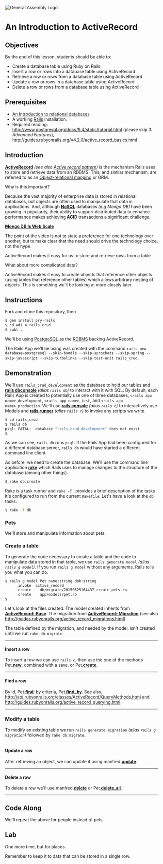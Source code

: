 ![General Assembly Logo](http://i.imgur.com/ke8USTq.png)

# An Introduction to ActiveRecord

## Objectives

By the end of this lesson, students should be able to:

- Create a database table using Ruby on Rails
- Insert a row or rows into a database table using ActiveRecord
- Retrieve a row or rows from a database table using ActiveRecord
- Update a row or rows in a database table using ActiveRecord
- Delete a row or rows from a database table using ActiveRecord

## Prerequisites

- [An Introduction to relational databases](https://github.com/ga-wdi-boston/wdi_5_sql_crud)
- A working [Rails](http://rubyonrails.org/download/) installation.
- Required reading: http://www.postgresql.org/docs/9.4/static/tutorial.html (please skip _3. Advanced Features_), http://guides.rubyonrails.org/v4.2.0/active_record_basics.html

## Introduction

**[ActiveRecord](http://api.rubyonrails.org/files/activerecord/README_rdoc.html)** _(see also [Active record pattern](http://en.wikipedia.org/wiki/Active_record_pattern))_ is the mechanism Rails uses to store and retrieve data from an RDBMS.  This, and similar mechanism, are referred to as an [Object-relational mapping](http://en.wikipedia.org/wiki/Object-relational_mapping) or ORM.

Why is this important?

Because the vast majority of enterprise data is stored in relational databases, but objects are often used to manipulate that data in applications. And, although **[NoSQL](http://en.wikipedia.org/wiki/NoSQL)** databases _(e.g Mongo DB)_ have been growing in popularity, their ability to support distributed data to enhance performance makes achieving **[ACID](http://en.wikipedia.org/wiki/ACID)** transactions a significant challenge.

**[Mongo DB Is Web Scale](https://www.youtube.com/watch?v=b2F-DItXtZs)**

The point of the video is not to state a preference for one technology over another, but to make clear that the need should drive the technology choice, not the hype.

ActiveRecord makes it easy for us to store and retrieve rows from a table

What about more complicated data?

ActiveRecord makes it easy to create objects that reference other objects (using tables that reference other tables) which allows arbitrary nesting of objects.  This is something we'll be looking at more closely later.

## Instructions

Fork and clone this repository, then

```bash
$ gem install pry-rails
$ cd wdi_4_rails_crud
$ subl .
```

We'll be using [PostgreSQL](http://www.postgresql.org/) as the [RDBMS](http://en.wikipedia.org/wiki/Relational_database_management_system) backing ActiveRecord.

The Rails App we'll be using was created with the command `rails new --database=postgresql --skip-bundle --skip-sprockets --skip-spring --skip-javascript --skip-turbolinks --skip-test-unit rails_crud`.

## Demonstration

We'll use `rails_crud_development` as the database to hold our tables and **[rails dbconsole](http://guides.rubyonrails.org/command_line.html#rails-dbconsole)** _(alias `rails db`)_ to interact with it with SQL.  By default, each Rails App is created to potentially use one of three databases, `<rails app name>_development`, `<rails app name>_test`, and `<rails app name>_production`.  We'll use **[rails console](http://guides.rubyonrails.org/command_line.html#rails-console)** _(alias `rails c`)_ to interactively use Models and **[rails runner](http://guides.rubyonrails.org/command_line.html#rails-runner)** _(alias `rails r`)_ to invoke any scripts we write.

```bash
$ cd rails_crud
$ rails db
psql: FATAL:  database "rails_crud_development" does not exist
$
```

As we can see, `rails db` runs `psql`.  If the Rails App had been configured for a different database server, `rails db` would have started a different command line client.

As before, we need to create the database.  We'll use the command line application **[rake](http://guides.rubyonrails.org/command_line.html#rake)** which Rails uses to manage changes to the structure of the database (among other things).

```bash
$ rake db:create
```

Rake is a task runner and `rake -T ` provides a brief description of the tasks it's configured to run from the current `Rakefile`.  Let's have a look at the `db` tasks.

```bash
$ rake -T db
```

### Pets

We'll store and manipulate information about pets.

### Create a table

To generate the code necessary to create a table and the code to manipulate data stored in that table, we use `rails generate model` _(alias `rails g model`)_.  If you run `rails g model` without any arguments, Rails tells you what you can do.

```bash
$ rails g model Pet name:string dob:string
      invoke  active_record
      create    db/migrate/20150525164437_create_pets.rb
      create    app/models/pet.rb
$
```

Let's look at the files created.  The model created inherits from **[ActiveRecord::Base](http://api.rubyonrails.org/classes/ActiveRecord/Base.html)**.  The migration from **[ActiveRecord::Migration](http://api.rubyonrails.org/classes/ActiveRecord/Migration.html)** (see also http://guides.rubyonrails.org/active_record_migrations.html).

The table defined by the migration, and needed by the model, isn't created until we run `rake db:migrate`.

---

#### Insert a row

To insert a row we can use `rails c`, then use the one of the methods Pet.**[new](http://api.rubyonrails.org/classes/ActiveRecord/Core.html#method-c-new)**, combined with a save, or Pet.**[create](http://api.rubyonrails.org/classes/ActiveRecord/Persistence/ClassMethods.html#method-i-create)**.

---

#### Find a row

By id, Pet.**[find](http://api.rubyonrails.org/classes/ActiveRecord/FinderMethods.html#method-i-find)**; by criteria, Pet.**[find_by](http://api.rubyonrails.org/classes/ActiveRecord/FinderMethods.html#method-i-find_by)**.  See also, http://api.rubyonrails.org/classes/ActiveRecord/QueryMethods.html and http://guides.rubyonrails.org/active_record_querying.html.

---

### Modify a table

To modify an existing table we run `rails generate migration` _(alias `rails g migration`)_ followed by `rake db:migrate`.


---

#### Update a row

After retrieving an object, we can update it using manfred.**[update](http://api.rubyonrails.org/classes/ActiveRecord/Persistence.html#method-i-update)**.

---

#### Delete a row

To delete a row we'll use manfred.**[delete](http://api.rubyonrails.org/classes/ActiveRecord/Persistence.html#method-i-delete)** or Pet.**[delete_all](http://api.rubyonrails.org/classes/ActiveRecord/Relation.html#method-i-delete_all)**.

---

## Code Along

We'll repeat the above for people instead of pets.

## Lab

One more time, but for places.

Remember to keep it to data that can be stored in a single row.

